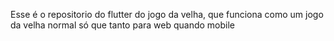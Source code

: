 Esse é o repositorio do flutter do jogo da velha, que funciona como um jogo da velha normal só que tanto para web quando mobile
